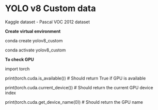 
# YOLO v8 Custom data

Kaggle dataset - Pascal VOC 2012 dataset

**Create virtual environment**

conda create yolov8_custom

conda activate yolov8_custom

**To check GPU**

import torch

print(torch.cuda.is_available())  # Should return True if GPU is available

print(torch.cuda.current_device())  # Should return the current GPU device index

print(torch.cuda.get_device_name(0))  # Should return the GPU name
